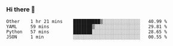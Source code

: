 ### Hi there 👋

<!--
**yeya24/yeya24** is a ✨ _special_ ✨ repository because its `README.md` (this file) appears on your GitHub profile.

Here are some ideas to get you started:

- 🔭 I’m currently working on ...
- 🌱 I’m currently learning ...
- 👯 I’m looking to collaborate on ...
- 🤔 I’m looking for help with ...
- 💬 Ask me about ...
- 📫 How to reach me: ...
- 😄 Pronouns: ...
- ⚡ Fun fact: ...
-->

<!--START_SECTION:waka-->
```text
Other    1 hr 21 mins    ██████████▒░░░░░░░░░░░░░░   40.99 % 
YAML     59 mins         ███████▒░░░░░░░░░░░░░░░░░   29.81 % 
Python   57 mins         ███████░░░░░░░░░░░░░░░░░░   28.65 % 
JSON     1 min           ░░░░░░░░░░░░░░░░░░░░░░░░░   00.55 % 
```
<!--END_SECTION:waka-->
